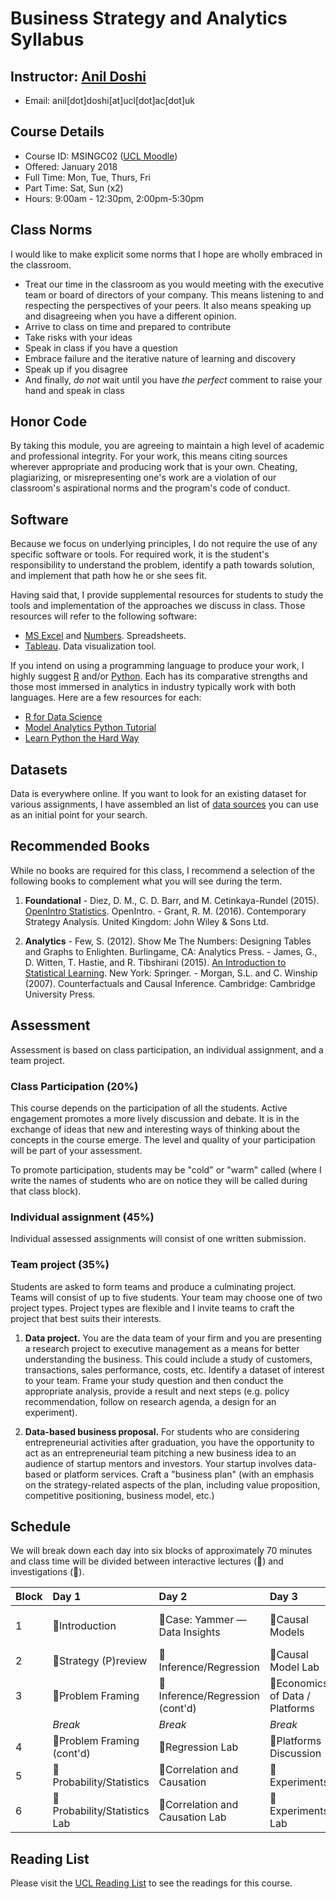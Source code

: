 # Business Strategy and Analytics Syllabus

## Instructor: [Anil Doshi](http://www.anilrdoshi.com)
  - Email: anil[dot]doshi[at]ucl[dot]ac[dot]uk

## Course Details
  - Course ID: MSINGC02 ([UCL Moodle](https://moodle.ucl.ac.uk/course/view.php?id=42457))
  - Offered: January 2018
  - Full Time: Mon, Tue, Thurs, Fri
  - Part Time: Sat, Sun (x2)
  - Hours: 9:00am - 12:30pm, 2:00pm-5:30pm
 
## Class Norms
I would like to make explicit some norms that I hope are wholly embraced in the classroom.
  - Treat our time in the classroom as you would meeting with the executive team or board of directors of your company. This means listening to and respecting the perspectives of your peers. It also means speaking up and disagreeing when you have a different opinion.
  - Arrive to class on time and prepared to contribute
  - Take risks with your ideas
  - Speak in class if you have a question
  - Embrace failure and the iterative nature of learning and discovery
  - Speak up if you disagree
  - And finally, *do not* wait until you have *the perfect* comment to raise your hand and speak in class

## Honor Code
By taking this module, you are agreeing to maintain a high level of academic and professional integrity. For your work, this means citing sources wherever appropriate and producing work that is your own. Cheating, plagiarizing, or misrepresenting one's work are a violation of our classroom's aspirational norms and the program's code of conduct.

## Software
Because we focus on underlying principles, I do not require the use of any specific software or tools. For required work, it is the student's responsibility to understand the problem, identify a path towards solution, and implement that path how he or she sees fit.

Having said that, I provide supplemental resources for students to study the tools and implementation of the approaches we discuss in class. Those resources will refer to the following software:

- [MS Excel](https://products.office.com/en-us/excel) and [Numbers](https://www.apple.com/numbers/). Spreadsheets.
- [Tableau](http://www.tableau.com/). Data visualization tool.

If you intend on using a programming language to produce your work, I highly suggest [R](https://www.r-project.org) and/or [Python](https://www.python.org). Each has its comparative strengths and those most immersed in analytics in industry typically work with both languages. Here are a few resources for each:
- [R for Data Science](http://r4ds.had.co.nz/index.html)
- [Model Analytics Python Tutorial](https://community.modeanalytics.com/python/)
- [Learn Python the Hard Way](https://learnpythonthehardway.org/book/)

## Datasets
Data is everywhere online. If you want to look for an existing dataset for various assignments, I have assembled an list of [data sources](https://github.com/bus-strat-analytics/data-sources) you can use as an initial point for your search.

## Recommended Books
While no books are required for this class, I recommend a selection of the following books to complement what you will see during the term.

  1. **Foundational**
    - Diez, D. M., C. D. Barr, and M. Cetinkaya-Rundel (2015). [OpenIntro Statistics](https://www.openintro.org/stat/textbook.php). OpenIntro.
    - Grant, R. M. (2016). Contemporary Strategy Analysis. United Kingdom: John Wiley & Sons Ltd.

  2. **Analytics**
    - Few, S. (2012). Show Me The Numbers: Designing Tables and Graphs to Enlighten. Burlingame, CA: Analytics Press.
    - James, G., D. Witten, T. Hastie, and R. Tibshirani (2015). [An Introduction to Statistical Learning](http://www-bcf.usc.edu/~gareth/ISL/). New York: Springer.
    - Morgan, S.L. and C. Winship (2007). Counterfactuals and Causal Inference. Cambridge: Cambridge University Press.

## Assessment
Assessment is based on class participation, an individual assignment, and a team project.

### Class Participation (20%)
This course depends on the participation of all the students. Active engagement promotes a more lively discussion and debate. It is in the exchange of ideas that new and interesting ways of thinking about the concepts in the course emerge. The level and quality of your participation will be part of your assessment.
  
To promote participation, students may be "cold" or "warm" called (where I write the names of students who are on notice they will be called during that class block).

### Individual assignment (45%)
Individual assessed assignments will consist of one written submission.

### Team project (35%)
Students are asked to form teams and produce a culminating project. Teams will consist of up to five students. Your team may choose one of two project types. Project types are flexible and I invite teams to craft the project that best suits their interests.
  
  1. **Data project.** You are the data team of your firm and you are presenting a research project to executive management as a means for better understanding the business. This could include a study of customers, transactions, sales performance, costs, etc. Identify a dataset of interest to your team. Frame your study question and then conduct the appropriate analysis, provide a result and next steps (e.g. policy recommendation, follow on research agenda, a design for an experiment).

  2. **Data-based business proposal.** For students who are considering entrepreneurial activities after graduation, you have the opportunity to act as an entrepreneurial team pitching a new business idea to an audience of startup mentors and investors. Your startup involves data-based or platform services. Craft a "business plan" (with an emphasis on the strategy-related aspects of the plan, including value proposition, competitive positioning, business model, etc.)

## Schedule
We will break down each day into six blocks of approximately 70 minutes and class time will be divided between interactive lectures (&#x1F4E3;) and investigations (&#x1F50E;).

| Block | Day 1                               | Day 2                                  | Day 3                                  | Day 4                               |
| :---  | :----                               | :----                                  | :----                                  | :----                               |
| 1     | &#x1F4E3;Introduction               | &#x1F50E;Case: Yammer — Data Insights  | &#x1F4E3;Causal Models                 | &#x1F50E;Case: Yammer — Experiments |
| 2     | &#x1F4E3;Strategy (P)review         | &#x1F4E3;Inference/Regression          | &#x1F50E;Causal Model Lab              | &#x1F4E3;Advanced Methods           |
| 3     | &#x1F50E;Problem Framing            | &#x1F4E3;Inference/Regression (cont'd) | &#x1F4E3;Economics of Data / Platforms | &#x1F50E;Advanced Methods Lab       |
|       | _Break_                             | _Break_                                | _Break_                                | _Break_                             |
| 4     | &#x1F50E;Problem Framing (cont'd)   | &#x1F50E;Regression Lab                | &#x1F50E;Platforms Discussion          | &#x1F50E;Ethics                     |
| 5     | &#x1F4E3;Probability/Statistics     | &#x1F4E3;Correlation and Causation     | &#x1F4E3;Experiments                   | &#x1F50E;Ethics (cont'd)            |
| 6     | &#x1F50E;Probability/Statistics Lab | &#x1F50E;Correlation and Causation Lab | &#x1F50E;Experiments Lab               | &#x1F4E3;Conclusion                 |

## Reading List
Please visit the [UCL Reading List](http://readinglists.ucl.ac.uk/lists/7BF5AF09-2B92-9B53-D6E2-B00BE08E56C5.html) to see the readings for this course.